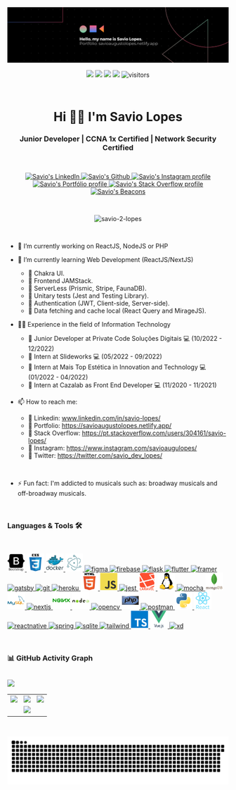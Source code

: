 <img src="https://github.com/savio-2-lopes/savio-2-lopes/blob/main/.github/workflows/banner.png?raw=true" alt="savio-2-lopes" />

<br>

<p align="center">
    <a href="https://github.com/savio-2-lopes/savio-2-lopes"><img src="https://img.shields.io/badge/status-updating-brightgreen.svg"></a>
    <a href="https://github.com/savio-2-lopes/savio-2-lopes/graphs/contributors"><img src="https://img.shields.io/github/contributors/savio-2-lopes/savio-2-lopes?color=blue"></a>
    <a href="https://github.com/savio-2-lopes"><img src="https://img.shields.io/github/stars/savio-2-lopes.svg?color=blue&logo=github"></a>
    <a href="https://github.com/savio-2-lopes/savio-2-lopes/network/members"><img src="https://img.shields.io/github/forks/savio-2-lopes/savio-2-lopes.svg?color=blue&logo=github"></a>
    <img src="https://visitor-badge.laobi.icu/badge?page_id=savio-2-lopes.savio-2-lopes" alt="visitors"/>
</p>

<br>

<h1 align="center">Hi 👏🏽 I'm Savio Lopes</h1>
<h3 align="center">Junior Developer | CCNA 1x Certified | Network Security Certified</h3>

<br>

<p align="center">
  <a target="_blank" href="https://www.linkedin.com/in/savio-lopes">
    <img src="https://img.shields.io/badge/-Linkedin-6633cc?style=flat-square&logo=Linkedin&logoColor=3f72af&color=112d4e&link=https://www.linkedin.com/in/savio-lopes/" alt="Savio's LinkedIn" />
  </a>  
  <a target="_blank" href="https://github.com/savio-2-lopes/savio-2-lopes">
    <img src="https://img.shields.io/badge/-Github-6633cc?style=flat-square&logo=github&logoColor=3f72af&color=112d4e&link=https://www.github.com/savio-2-lopes/" alt="Savio's Github" />
  </a>  
  <a target="_blank" href="https://www.instagram.com/savioaugulopes">
    <img src="https://img.shields.io/badge/-Instagram-6633cc?style=flat-square&logo=instagram&color=112d4e&logoColor=3f72af&link=https://www.instagram.com/savioaugulopes" alt="Savio's Instagram profile" />
  </a>
  <a target="_blank" href="https://savioaugustolopes.netlify.app/">
    <img src="https://img.shields.io/badge/-Portfólio-6633cc?style=flat-square&logo=netlify&logoColor=3f72af&color=112d4e&link=https://savioaugustolopes.netlify.app/" alt="Savio's Portfólio profile" />
  </a>  
  <a target="_blank" href="https://pt.stackoverflow.com/users/304161/savio-lopes/">
    <img src="https://img.shields.io/badge/-Stack Overflow-6633cc?style=flat-square&logo=stackoverflow&logoColor=3f72af&color=112d4e&link=https://pt.stackoverflow.com/users/304161/savio-lopes" alt="Savio's Stack Overflow profile" />
  </a>
  <a target="_blank" href="https://beacons.ai/saviodevlopes">
    <img src="https://img.shields.io/badge/-Links de Contato-6633cc?style=flat-square&logo=linktree&color=112d4e&logoColor=3f72af&link=https://beacons.ai/saviodevlopes" alt="Savio's Beacons" />
  </a>
</p>

<br>

<p align="center"> 
  <img src="https://github-profile-trophy.vercel.app/?username=savio-2-lopes&theme=tokyonight" alt="savio-2-lopes" />
</p>

<br>

- 🔭 I’m currently working on ReactJS, NodeJS or PHP
- 🌱 I’m currently learning Web Development (ReactJS/NextJS)

  - 🎯 Chakra UI.
  - 🎯 Frontend JAMStack.
  - 🎯 ServerLess (Prismic, Stripe, FaunaDB).
  - 🎯 Unitary tests (Jest and Testing Library).
  - 🎯 Authentication (JWT, Client-side, Server-side).
  - 🎯 Data fetching and cache local (React Query and MirageJS).


- 👨‍💻 Experience in the field of Information Technology

  - 🎯 Junior Developer at Private Code Soluções Digitais :computer: (10/2022 - 12/2022)
  - 🎯 Intern at Slideworks :computer: (05/2022 - 09/2022)
  - 🎯 Intern at Mais Top Estética in Innovation and Technology :computer: (01/2022 - 04/2022)
  - 🎯 Intern at Cazalab as Front End Developer :computer: (11/2020 - 11/2021)


- 📫 How to reach me:
  - 🎯 Linkedin: www.linkedin.com/in/savio-lopes/
  - 🎯 Portfolio: https://savioaugustolopes.netlify.app/
  - 🎯 Stack Overflow: https://pt.stackoverflow.com/users/304161/savio-lopes/
  - 🎯 Instagram: https://www.instagram.com/savioaugulopes/
  - 🎯 Twitter: https://twitter.com/savio_dev_lopes/

<br>

- ⚡ Fun fact: I'm addicted to musicals such as: broadway musicals and off-broadway musicals.

<br>

### Languages & Tools 🛠

<br>

<p align="left"> <a href="https://getbootstrap.com" target="_blank" rel="noreferrer"> <img src="https://raw.githubusercontent.com/devicons/devicon/master/icons/bootstrap/bootstrap-plain-wordmark.svg" alt="bootstrap" width="40" height="40"/> </a> <a href="https://www.w3schools.com/css/" target="_blank" rel="noreferrer"> <img src="https://raw.githubusercontent.com/devicons/devicon/master/icons/css3/css3-original-wordmark.svg" alt="css3" width="40" height="40"/> </a> <a href="https://www.docker.com/" target="_blank" rel="noreferrer"> <img src="https://raw.githubusercontent.com/devicons/devicon/master/icons/docker/docker-original-wordmark.svg" alt="docker" width="40" height="40"/> </a> <a href="https://www.electronjs.org" target="_blank" rel="noreferrer"> <img src="https://raw.githubusercontent.com/devicons/devicon/master/icons/electron/electron-original.svg" alt="electron" width="40" height="40"/> </a> <a href="https://www.figma.com/" target="_blank" rel="noreferrer"> <img src="https://www.vectorlogo.zone/logos/figma/figma-icon.svg" alt="figma" width="40" height="40"/> </a> <a href="https://firebase.google.com/" target="_blank" rel="noreferrer"> <img src="https://www.vectorlogo.zone/logos/firebase/firebase-icon.svg" alt="firebase" width="40" height="40"/> </a> <a href="https://flask.palletsprojects.com/" target="_blank" rel="noreferrer"> <img src="https://www.vectorlogo.zone/logos/pocoo_flask/pocoo_flask-icon.svg" alt="flask" width="40" height="40"/> </a> <a href="https://flutter.dev" target="_blank" rel="noreferrer"> <img src="https://www.vectorlogo.zone/logos/flutterio/flutterio-icon.svg" alt="flutter" width="40" height="40"/> </a> <a href="https://www.framer.com/" target="_blank" rel="noreferrer"> <img src="https://www.vectorlogo.zone/logos/framer/framer-icon.svg" alt="framer" width="40" height="40"/> </a> <a href="https://www.gatsbyjs.com/" target="_blank" rel="noreferrer"> <img src="https://www.vectorlogo.zone/logos/gatsbyjs/gatsbyjs-icon.svg" alt="gatsby" width="40" height="40"/> </a> <a href="https://git-scm.com/" target="_blank" rel="noreferrer"> <img src="https://www.vectorlogo.zone/logos/git-scm/git-scm-icon.svg" alt="git" width="40" height="40"/> </a> <a href="https://heroku.com" target="_blank" rel="noreferrer"> <img src="https://www.vectorlogo.zone/logos/heroku/heroku-icon.svg" alt="heroku" width="40" height="40"/> </a> <a href="https://www.w3.org/html/" target="_blank" rel="noreferrer"> <img src="https://raw.githubusercontent.com/devicons/devicon/master/icons/html5/html5-original-wordmark.svg" alt="html5" width="40" height="40"/> </a> <a href="https://developer.mozilla.org/en-US/docs/Web/JavaScript" target="_blank" rel="noreferrer"> <img src="https://raw.githubusercontent.com/devicons/devicon/master/icons/javascript/javascript-original.svg" alt="javascript" width="40" height="40"/> </a> <a href="https://jestjs.io" target="_blank" rel="noreferrer"> <img src="https://www.vectorlogo.zone/logos/jestjsio/jestjsio-icon.svg" alt="jest" width="40" height="40"/> </a> <a href="https://laravel.com/" target="_blank" rel="noreferrer"> <img src="https://raw.githubusercontent.com/devicons/devicon/master/icons/laravel/laravel-plain-wordmark.svg" alt="laravel" width="40" height="40"/> </a> <a href="https://www.linux.org/" target="_blank" rel="noreferrer"> <img src="https://raw.githubusercontent.com/devicons/devicon/master/icons/linux/linux-original.svg" alt="linux" width="40" height="40"/> </a> <a href="https://mochajs.org" target="_blank" rel="noreferrer"> <img src="https://www.vectorlogo.zone/logos/mochajs/mochajs-icon.svg" alt="mocha" width="40" height="40"/> </a> <a href="https://www.mongodb.com/" target="_blank" rel="noreferrer"> <img src="https://raw.githubusercontent.com/devicons/devicon/master/icons/mongodb/mongodb-original-wordmark.svg" alt="mongodb" width="40" height="40"/> </a> <a href="https://www.mysql.com/" target="_blank" rel="noreferrer"> <img src="https://raw.githubusercontent.com/devicons/devicon/master/icons/mysql/mysql-original-wordmark.svg" alt="mysql" width="40" height="40"/> </a> <a href="https://nextjs.org/" target="_blank" rel="noreferrer"> <img src="https://cdn.worldvectorlogo.com/logos/nextjs-2.svg" alt="nextjs" width="40" height="40"/> </a> <a href="https://www.nginx.com" target="_blank" rel="noreferrer"> <img src="https://raw.githubusercontent.com/devicons/devicon/master/icons/nginx/nginx-original.svg" alt="nginx" width="40" height="40"/> </a> <a href="https://nodejs.org" target="_blank" rel="noreferrer"> <img src="https://raw.githubusercontent.com/devicons/devicon/master/icons/nodejs/nodejs-original-wordmark.svg" alt="nodejs" width="40" height="40"/> </a> <a href="https://opencv.org/" target="_blank" rel="noreferrer"> <img src="https://www.vectorlogo.zone/logos/opencv/opencv-icon.svg" alt="opencv" width="40" height="40"/> </a> <a href="https://www.php.net" target="_blank" rel="noreferrer"> <img src="https://raw.githubusercontent.com/devicons/devicon/master/icons/php/php-original.svg" alt="php" width="40" height="40"/> </a> <a href="https://postman.com" target="_blank" rel="noreferrer"> <img src="https://www.vectorlogo.zone/logos/getpostman/getpostman-icon.svg" alt="postman" width="40" height="40"/> </a> <a href="https://www.python.org" target="_blank" rel="noreferrer"> <img src="https://raw.githubusercontent.com/devicons/devicon/master/icons/python/python-original.svg" alt="python" width="40" height="40"/> </a> <a href="https://reactjs.org/" target="_blank" rel="noreferrer"> <img src="https://raw.githubusercontent.com/devicons/devicon/master/icons/react/react-original-wordmark.svg" alt="react" width="40" height="40"/> </a> <a href="https://reactnative.dev/" target="_blank" rel="noreferrer"> <img src="https://reactnative.dev/img/header_logo.svg" alt="reactnative" width="40" height="40"/> </a> <a href="https://spring.io/" target="_blank" rel="noreferrer"> <img src="https://www.vectorlogo.zone/logos/springio/springio-icon.svg" alt="spring" width="40" height="40"/> </a> <a href="https://www.sqlite.org/" target="_blank" rel="noreferrer"> <img src="https://www.vectorlogo.zone/logos/sqlite/sqlite-icon.svg" alt="sqlite" width="40" height="40"/> </a> <a href="https://tailwindcss.com/" target="_blank" rel="noreferrer"> <img src="https://www.vectorlogo.zone/logos/tailwindcss/tailwindcss-icon.svg" alt="tailwind" width="40" height="40"/> </a> <a href="https://www.typescriptlang.org/" target="_blank" rel="noreferrer"> <img src="https://raw.githubusercontent.com/devicons/devicon/master/icons/typescript/typescript-original.svg" alt="typescript" width="40" height="40"/> </a> <a href="https://vuejs.org/" target="_blank" rel="noreferrer"> <img src="https://raw.githubusercontent.com/devicons/devicon/master/icons/vuejs/vuejs-original-wordmark.svg" alt="vuejs" width="40" height="40"/> </a> <a href="https://www.adobe.com/products/xd.html" target="_blank" rel="noreferrer"> <img src="https://cdn.worldvectorlogo.com/logos/adobe-xd.svg" alt="xd" width="40" height="40"/> </a> </p>

<br>

### 📊 GitHub Activity Graph

<br>

<img src="https://activity-graph.herokuapp.com/graph?username=savio-2-lopes&area_color=f61e4e&bg_color=0d1117&line=f61e4e&point=e4e87b&theme=tokyonight&hide_border=true&area=true" />
  
<br>

<table>
    <tr align="center">
        <td>
        <a href="https://github.com/savio-2-lopes"><img src="https://github-readme-stats.vercel.app/api?username=savio-2-lopes&show_icons=true&theme=tokyonight&include_all_commits=true&count_private=true"/>
        </a>
        </td>
        <td>
        <a href="https://github.com/savio-2-lopes"><img src="https://github-readme-stats.vercel.app/api/top-langs/?username=savio-2-lopes&theme=tokyonight&layout=compact" />
        </a>
        </td>
        <td>        
        <a href="https://github.com/savio-2-lopes">
        <img src="https://github-readme-streak-stats.herokuapp.com/?user=savio-2-lopes&theme=tokyonight" />
        </a>
        </td>
    </tr>
    <tr align="center">
        <td colspan="3">
<img src="https://github-readme-stats.vercel.app/api/wakatime?username=savio2lopes&theme=tokyonight&layout=compact" />
        </td>
    </tr>
</table>

<br>

<p align="center">
  <img src="https://github.com/savio-2-lopes/savio-2-lopes/blob/output/github-user-contribution.svg" />
</p>
